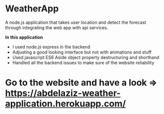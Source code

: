 # WeatherApp
A node.js application that takes user location and detect the forecast through integrating the web app with api services.

**In this application**

* I used node.js express in the backend
* Adjusting a good looking interface but not with animations and stuff
* Used javascript ES6 Aside object property destructuring and shorthand
* Handled all the backend issues to make sure of the website reliability

# Go to the website and have a look => https://abdelaziz-weather-application.herokuapp.com/
